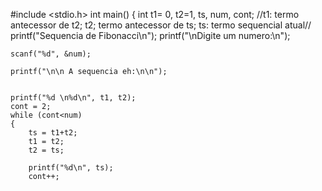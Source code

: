 #include <stdio.h>
int main()
{
	int t1= 0, t2=1, ts, num, cont; //t1: termo antecessor de t2; t2; termo antecessor de ts; ts: termo sequencial atual//
	printf("Sequencia de Fibonacci\n");
	printf("\nDigite um numero:\n");
	
	scanf("%d", &num);
	
	printf("\n\n A sequencia eh:\n\n");
	
	
	printf("%d \n%d\n", t1, t2);
	cont = 2;
	while (cont<num)
	{
		ts = t1+t2;
		t1 = t2;
		t2 = ts;
		
		printf("%d\n", ts);
		cont++;
